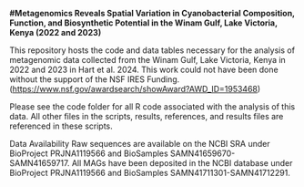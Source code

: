 **#Metagenomics Reveals Spatial Variation in Cyanobacterial Composition, Function, and Biosynthetic Potential in the Winam Gulf, Lake Victoria, Kenya (2022 and 2023)**

This repository hosts the code and data tables necessary for the analysis of metagenomic data collected from the Winam Gulf, Lake Victoria, Kenya in 2022 and 2023 in Hart et al. 2024. This work could not have been done without the support of the NSF IRES Funding. (https://www.nsf.gov/awardsearch/showAward?AWD_ID=1953468)

Please see the code folder for all R code associated with the analysis of this data. All other files in the scripts, results, references, and results files are referenced in these scripts. 

Data Availability
Raw sequences are available on the NCBI SRA under BioProject PRJNA1119566 and BioSamples SAMN41659670- SAMN41659717. All MAGs have been deposited in the NCBI database under BioProject PRJNA1119566 and BioSamples SAMN41711301-SAMN41712291.  


